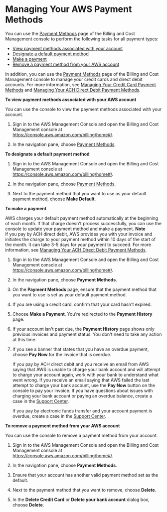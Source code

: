 # Managing Your AWS Payment Methods<a name="manage-payment-method"></a>

You can use the [Payment Methods](https://console.aws.amazon.com/billing/home#/paymentmethods) page of the Billing and Cost Management console to perform the following tasks for all payment types:
+ [View payment methods associated with your account](#view-credit)
+ [Designate a default payment method](#designate-default)
+ [Make a payment](#making-a-payment)
+ [Remove a payment method from your AWS account](#remove-credit)

In addition, you can use the [Payment Methods](https://console.aws.amazon.com/billing/home#/paymentmethods) page of the Billing and Cost Management console to manage your credit cards and direct debit accounts\. For more information, see [Managing Your Credit Card Payment Methods](manage-cc.md) and [Managing Your ACH Direct Debit Payment Methods](manage-debit.md)\.<a name="view-credit"></a>

**To view payment methods associated with your AWS account**

You can use the console to view the payment methods associated with your account\.

1. Sign in to the AWS Management Console and open the Billing and Cost Management console at [https://console\.aws\.amazon\.com/billing/home\#/](https://console.aws.amazon.com/billing/home)\.

1. In the navigation pane, choose [Payment Methods](https://console.aws.amazon.com/billing/home#/paymentmethods)\. <a name="designate-default"></a>

**To designate a default payment method**

1. Sign in to the AWS Management Console and open the Billing and Cost Management console at [https://console\.aws\.amazon\.com/billing/home\#/](https://console.aws.amazon.com/billing/home)\.

1. In the navigation pane, choose [Payment Methods](https://console.aws.amazon.com/billing/home#/paymentmethods)\. 

1. Next to the payment method that you want to use as your default payment method, choose **Make Default**\.<a name="making-a-payment"></a>

**To make a payment**

AWS charges your default payment method automatically at the beginning of each month\. If that charge doesn't process successfully, you can use the console to update your payment method and make a payment\.
**Note**  
If you pay by ACH direct debit, AWS provides you with your invoice and initiates the charge to your payment method within 10 days of the start of the month\. It can take 3\-5 days for your payment to succeed\. For more information, see [Managing Your ACH Direct Debit Payment Methods](manage-debit.md)\.

1. Sign in to the AWS Management Console and open the Billing and Cost Management console at [https://console\.aws\.amazon\.com/billing/home\#/](https://console.aws.amazon.com/billing/home)\.

1. In the navigation pane, choose **Payment Methods**\.

1. On the **Payment Methods** page, ensure that the payment method that you want to use is set as your default payment method\.

1. If you are using a credit card, confirm that your card hasn't expired\.

1. Choose **Make a Payment**\. You're redirected to the **Payment History** page\.

1. If your account isn't past due, the **Payment History** page shows only previous invoices and payment status\. You don't need to take any action at this time\.

1. If you see a banner that states that you have an overdue payment, choose **Pay Now** for the invoice that is overdue\.

   If you pay by ACH direct debit and you receive an email from AWS saying that AWS is unable to charge your bank account and will attempt to charge your account again, work with your bank to understand what went wrong\. If you receive an email saying that AWS failed the last attempt to charge your bank account, use the **Pay Now** button on the console to pay your invoice\. If you have questions about issues with charging your bank account or paying an overdue balance, create a case in the [Support Center](https://console.aws.amazon.com/support/home?#)\.

   If you pay by electronic funds transfer and your account payment is overdue, create a case in the [Support Center](https://console.aws.amazon.com/support/home?#)\.<a name="remove-credit"></a>

**To remove a payment method from your AWS account**

You can use the console to remove a payment method from your account\.

1. Sign in to the AWS Management Console and open the Billing and Cost Management console at [https://console\.aws\.amazon\.com/billing/home\#/](https://console.aws.amazon.com/billing/home)\.

1. In the navigation pane, choose **Payment Methods**\.

1. Ensure that your account has another valid payment method set as the default\.

1. Next to the payment method that you want to remove, choose **Delete**\.

1. In the **Delete Credit Card** or **Delete your bank account** dialog box, choose **Delete**\.